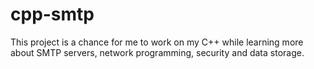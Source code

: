 # cpp-smtp
This project is a chance for me to work on my C++ while learning more about SMTP servers, network programming, security and data storage.
